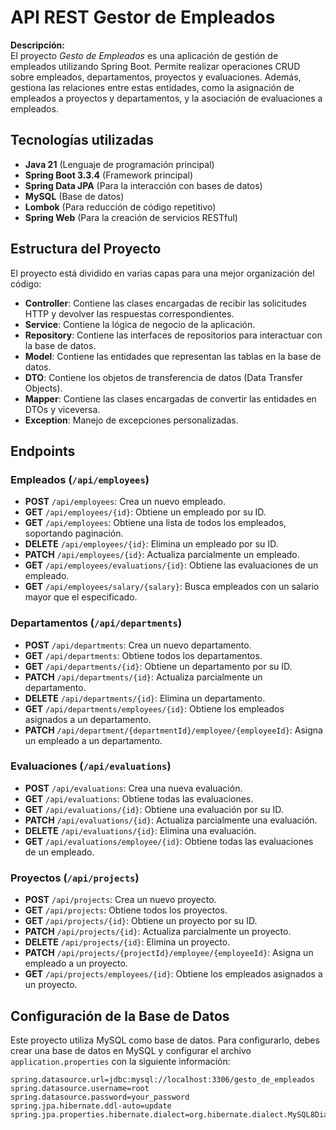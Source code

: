 # API REST Gestor de Empleados

**Descripción:**  
El proyecto *Gesto de Empleados* es una aplicación de gestión de empleados utilizando Spring Boot. Permite realizar operaciones CRUD sobre empleados, departamentos, proyectos y evaluaciones. Además, gestiona las relaciones entre estas entidades, como la asignación de empleados a proyectos y departamentos, y la asociación de evaluaciones a empleados.

## Tecnologías utilizadas
- **Java 21** (Lenguaje de programación principal)
- **Spring Boot 3.3.4** (Framework principal)
- **Spring Data JPA** (Para la interacción con bases de datos)
- **MySQL** (Base de datos)
- **Lombok** (Para reducción de código repetitivo)
- **Spring Web** (Para la creación de servicios RESTful)


## Estructura del Proyecto

El proyecto está dividido en varias capas para una mejor organización del código:

- **Controller**: Contiene las clases encargadas de recibir las solicitudes HTTP y devolver las respuestas correspondientes.
- **Service**: Contiene la lógica de negocio de la aplicación.
- **Repository**: Contiene las interfaces de repositorios para interactuar con la base de datos.
- **Model**: Contiene las entidades que representan las tablas en la base de datos.
- **DTO**: Contiene los objetos de transferencia de datos (Data Transfer Objects).
- **Mapper**: Contiene las clases encargadas de convertir las entidades en DTOs y viceversa.
- **Exception**: Manejo de excepciones personalizadas.

## Endpoints

### Empleados (`/api/employees`)

- **POST** `/api/employees`: Crea un nuevo empleado.
- **GET** `/api/employees/{id}`: Obtiene un empleado por su ID.
- **GET** `/api/employees`: Obtiene una lista de todos los empleados, soportando paginación.
- **DELETE** `/api/employees/{id}`: Elimina un empleado por su ID.
- **PATCH** `/api/employees/{id}`: Actualiza parcialmente un empleado.
- **GET** `/api/employees/evaluations/{id}`: Obtiene las evaluaciones de un empleado.
- **GET** `/api/employees/salary/{salary}`: Busca empleados con un salario mayor que el especificado.

### Departamentos (`/api/departments`)

- **POST** `/api/departments`: Crea un nuevo departamento.
- **GET** `/api/departments`: Obtiene todos los departamentos.
- **GET** `/api/departments/{id}`: Obtiene un departamento por su ID.
- **PATCH** `/api/departments/{id}`: Actualiza parcialmente un departamento.
- **DELETE** `/api/departments/{id}`: Elimina un departamento.
- **GET** `/api/departments/employees/{id}`: Obtiene los empleados asignados a un departamento.
- **PATCH** `/api/department/{departmentId}/employee/{employeeId}`: Asigna un empleado a un departamento.

### Evaluaciones (`/api/evaluations`)

- **POST** `/api/evaluations`: Crea una nueva evaluación.
- **GET** `/api/evaluations`: Obtiene todas las evaluaciones.
- **GET** `/api/evaluations/{id}`: Obtiene una evaluación por su ID.
- **PATCH** `/api/evaluations/{id}`: Actualiza parcialmente una evaluación.
- **DELETE** `/api/evaluations/{id}`: Elimina una evaluación.
- **GET** `/api/evaluations/employee/{id}`: Obtiene todas las evaluaciones de un empleado.

### Proyectos (`/api/projects`)

- **POST** `/api/projects`: Crea un nuevo proyecto.
- **GET** `/api/projects`: Obtiene todos los proyectos.
- **GET** `/api/projects/{id}`: Obtiene un proyecto por su ID.
- **PATCH** `/api/projects/{id}`: Actualiza parcialmente un proyecto.
- **DELETE** `/api/projects/{id}`: Elimina un proyecto.
- **PATCH** `/api/projects/{projectId}/employee/{employeeId}`: Asigna un empleado a un proyecto.
- **GET** `/api/projects/employees/{id}`: Obtiene los empleados asignados a un proyecto.
  
## Configuración de la Base de Datos

Este proyecto utiliza MySQL como base de datos. Para configurarlo, debes crear una base de datos en MySQL y configurar el archivo `application.properties` con la siguiente información:

```properties
spring.datasource.url=jdbc:mysql://localhost:3306/gesto_de_empleados
spring.datasource.username=root
spring.datasource.password=your_password
spring.jpa.hibernate.ddl-auto=update
spring.jpa.properties.hibernate.dialect=org.hibernate.dialect.MySQL8Dialect
